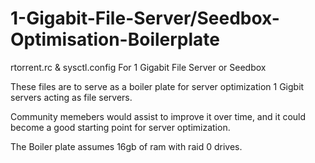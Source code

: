 # 1-Gigabit-File-Server/Seedbox-Optimisation-Boilerplate

rtorrent.rc &amp; sysctl.config For 1 Gigabit File Server or Seedbox

These files are to serve as a boiler plate for server optimization 1 Gigbit servers acting as file servers. 

Community memebers would assist to improve it over time, and it could become a good starting point for server optimization.

The Boiler plate assumes 16gb of ram with raid 0 drives.
